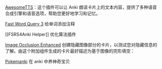 [AwesomeTTS](https://ankiweb.net/shared/info/1436550454)：这个插件可以让 Anki 朗读卡片上的文本内容，提供了多种语音合成引擎和语音选项，帮助您更好地学习和记忆。
    
[Fast Word Query 3](https://ankiweb.net/shared/info/1956435337)
给单词添加注释

[[FSRS4Anki Helper]]
优化算法插件

[Image Occlusion Enhanced](https://ankiweb.net/shared/info/1374772155)
创建隐藏图像部分的卡片，以测试您对隐藏信息的了解。由这个附加组件生成的卡片最好描述为基于图像的完形填空：

[Pokemanki](https://ankiweb.net/shared/info/633922407)
在 anki 中养神奇宝贝

